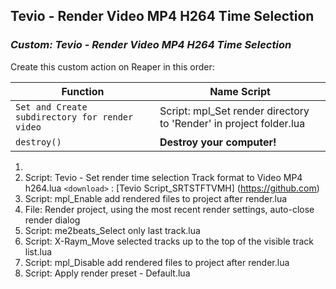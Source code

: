 
## Tevio - Render Video MP4 H264 Time Selection
### _Custom: Tevio - Render Video MP4 H264 Time Selection_

Create this custom action on Reaper in this order:

| Function |         Name Script           |
| ------------- | ------------------------------ |
| `Set and Create subdirectory for render video`      | Script: mpl_Set render directory to 'Render' in project folder.lua|
| `destroy()`   | **Destroy your computer!**     |

1. 
2. Script: Tevio - Set render time selection Track format to Video MP4 h264.lua `<download>` : [Tevio Script_SRTSTFTVMH] (https://github.com)
3. Script: mpl_Enable add rendered files to project after render.lua
4. File: Render project, using the most recent render settings, auto-close render dialog
5. Script: me2beats_Select only last track.lua
6. Script: X-Raym_Move selected tracks up to the top of the visible track list.lua
7. Script: mpl_Disable add rendered files to project after render.lua
8. Script: Apply render preset - Default.lua
